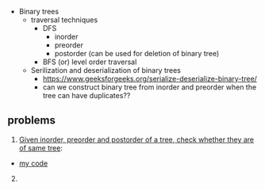 - Binary trees
  - traversal techniques
    - DFS
      - inorder
      - preorder
      - postorder (can be used for deletion of binary tree)
    - BFS (or) level order traversal
  - Serilization and deserialization of binary trees
    - https://www.geeksforgeeks.org/serialize-deserialize-binary-tree/
    - can we construct binary tree from inorder and preorder when the tree can have duplicates??


## problems
1) [Given inorder, preorder and postorder of a tree, check whether they are of same tree](https://www.geeksforgeeks.org/problems/check-tree-traversal--141628/1):
  - [my code](check_validity.cpp)
2) 